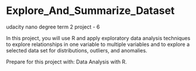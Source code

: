 # Explore_And_Summarize_Dataset
udacity nano degree term 2 project - 6 


In this project, you will use R and apply exploratory data analysis techniques to explore relationships in one variable to multiple variables and to explore a selected data set for distributions, outliers, and anomalies.

Prepare for this project with: Data Analysis with R.
